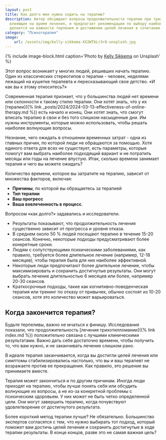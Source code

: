```yaml
---
layout: post
title: Как долго мне нужно ходить на терапию?
description: Автор обсуждает вопросы продолжительности терапии при трихотилломании. Она рассматривает различные факторы, 
  влияющие на время лечения, и предлагает рекомендации по выбору наиболее подходящего варианта. Ключевой акцент 
  делается на важности терпения и достижении целей лечения в сочетании с терапевтом.
category: "Психотерапия"
image:
    url: /assets/img/kelly-sikkema-XX2WTbLr3r8-unsplash.jpg
---
```


{% include image-block.html
caption='Photo by <a href="https://unsplash.com/@kellysikkema" rel="nofollow">Kelly Sikkema</a> on Unsplash'
%}

Этот вопрос возникает у многих людей, решивших начать терапию.  
Один из классических стереотипов о терапии - человек, неделями лежащий на кушетке терапевта 
и пересказывающий свое детство. «И как вы к этому относитесь?»

Современная терапия признает, что у большинства людей нет времени или склонности к такому стилю терапии. 
Они хотят знать, что у их [терапии]({% link _posts/2024/2024-03-13-effectiveness-of-online-therapy.md %}) есть начало и конец. 
Они хотят знать, что смогут вписать терапию в свои и без того слишком насыщенные дни. Им нужны инструменты, 
которые можно использовать, чтобы решать наиболее волнующие вопросы.

Незнание, чего ожидать в отношении временных затрат - одна из главных причин, по которой люди не обращаются за помощью. 
Хотя единого ответа для всех не существует, есть параметры, которые помогут вам выбрать наиболее подходящий вариант и не 
потратить месяцы или годы на лечение впустую. Итак, сколько времени занимает терапия и чего вы можете ожидать?

Количество времени, которое вы затратите на терапию, зависит от множества факторов, включая:
- **Причины**, по которой вы обращаетесь за терапией
- **Тип терапии**
- **Ваш прогресс**
- **Ваша вовлеченность в процесс**.

Вопросом «как долго?» задавались и исследователи.
- Результаты показывают, что продолжительность лечения существенно зависит от прогресса и уровня отказа.
- В среднем около 50 % людей посещают терапию в течение 15-20 сеансов. Конечно, некоторые подходы предусматривают более конкретные сроки.
- Людям с сопутствующими психическими заболеваниями, как правило, требуется более длительное лечение (например, 12-18 месяцев), чтобы терапия была для них наиболее эффективной.
- Некоторые люди предпочитают более длительное лечение, чтобы максимизировать и сохранить достигнутые результаты. Они могут выбрать лечение длительностью 6 месяцев или более, например 20-30 сеансов.
- Краткосрочные подходы, такие как когнитивно-поведенческая терапия или тренинг по отказу от привычек, обычно состоят из 10-20 сеансов, хотя это количество может варьироваться.

## Когда закончится терапия?
Будьте терпеливы, важно не мчаться к финишу. Исследования показали, что продолжительность [лечения трихотилломании]({% link index.md %}) положительно связана с лучшими 
клиническими результатами. Важно дать себе достаточно времени, чтобы получить то, что вам нужно, и не заканчивать лечение слишком рано.

В идеале терапия заканчивается, когда вы достигли целей лечения или симптомы стабилизировались настолько, что вы и ваш 
терапевт не возражаете против ее прекращения. Как правило, это решение вы принимаете вместе.  

Терапия может закончиться и по другим причинам. Иногда люди приходят на терапию, чтобы лучше понять себя или обсудить
волнующие их вопросы, а не из-за конкретной проблемы с психическим здоровьем. У них может не быть четко определенной цели. 
Они могут завершить терапию, когда почувствуют удовлетворение от достигнутого результата. 

Более короткий метод терапии лучше? Не обязательно. Большинство экспертов согласятся с тем, что нужно выбирать тот подход, 
который поможет вам достичь целей лечения и сохранить достигнутые в ходе терапии результаты. 
В конце концов, разве это не самая важная цель?
